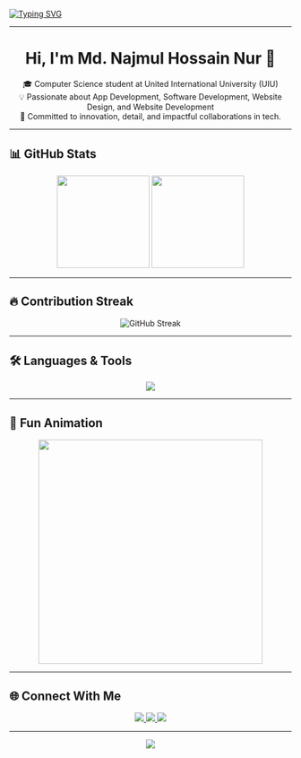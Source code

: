 <!-- Typing Animation -->
[![Typing SVG](https://readme-typing-svg.demolab.com?font=Fira+Code&size=24&pause=1000&color=00F7FF&center=true&vCenter=true&width=700&lines=Hi%2C+I'm+Md.+Najmul+Hossain+Nur;App+Developer+%7C+Software+Developer;Website+Designer+%7C+Website+Developer)](https://git.io/typing-svg)

---

<h1 align="center">Hi, I'm Md. Najmul Hossain Nur 👋</h1>

<p align="center">
  🎓 Computer Science student at United International University (UIU) <br>
  💡 Passionate about App Development, Software Development, Website Design, and Website Development <br>
  🚀 Committed to innovation, detail, and impactful collaborations in tech.
</p>

---

## 📊 GitHub Stats

<p align="center">
  <img src="https://github-readme-stats.vercel.app/api?username=YourGitHubUsername&show_icons=true&theme=tokyonight&hide_border=true" height="165" />
  <img src="https://github-readme-stats.vercel.app/api/top-langs/?username=YourGitHubUsername&layout=compact&theme=tokyonight&hide_border=true" height="165" />
</p>

---

## 🔥 Contribution Streak

<p align="center">
  <img src="https://streak-stats.demolab.com?user=YourGitHubUsername&theme=tokyonight&hide_border=true" alt="GitHub Streak" />
</p>

---

## 🛠 Languages & Tools

<p align="center">
  <img src="https://skillicons.dev/icons?i=java,c,cpp,python,html,css,js,mysql,git,figma,linux" />
</p>

---

## 🎯 Fun Animation

<p align="center">
  <img src="https://raw.githubusercontent.com/YourGitHubUsername/YourGitHubUsername/main/coding.gif" width="400" />
</p>

---

## 🌐 Connect With Me

<p align="center">
  <a href="https://www.linkedin.com/in/md-najmul-hossain-nur-8726b12a4/" target="_blank">
    <img src="https://img.shields.io/badge/LinkedIn-0A66C2?style=for-the-badge&logo=linkedin&logoColor=white" />
  </a>
  <a href="https://www.facebook.com/najmulhossain.nur" target="_blank">
    <img src="https://img.shields.io/badge/Facebook-1877F2?style=for-the-badge&logo=facebook&logoColor=white" />
  </a>
  <a href="https://discord.gg/YourDiscord" target="_blank">
    <img src="https://img.shields.io/badge/Discord-5865F2?style=for-the-badge&logo=discord&logoColor=white" />
  </a>
</p>

---

<p align="center">
  <img src="https://komarev.com/ghpvc/?username=YourGitHubUsername&color=blue&style=flat-square" />
</p>
